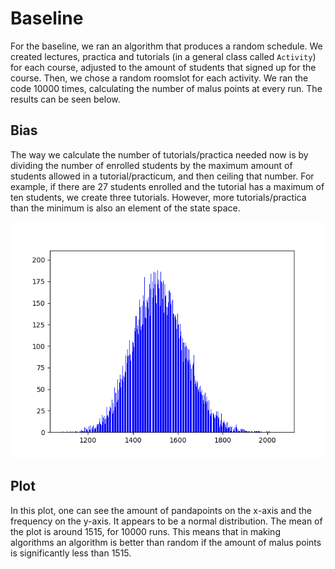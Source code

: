 # Baseline

For the baseline, we ran an algorithm that produces a random schedule. We created lectures, practica and tutorials (in a general class called `Activity`) for each course, adjusted to the amount of students that signed up for the course. Then, we chose a random roomslot for each activity. We ran the code 10000 times, calculating the number of malus points at every run. The results can be seen below.


## Bias

The way we calculate the number of tutorials/practica needed now is by dividing the number of enrolled students by the maximum amount of students allowed in a tutorial/practicum, and then ceiling that number. For example, if there are 27 students enrolled and the tutorial has a maximum of ten students, we create three tutorials. However, more tutorials/practica than the minimum is also an element of the state space.


![baseline plot](baseline_plot.png)

## Plot

In this plot, one can see the amount of pandapoints on the x-axis and the frequency on the y-axis. It appears to be a normal distribution. The mean of the plot is around 1515, for 10000 runs. This means that in making algorithms an algorithm is better than random if the amount of malus points is significantly less than 1515. 
